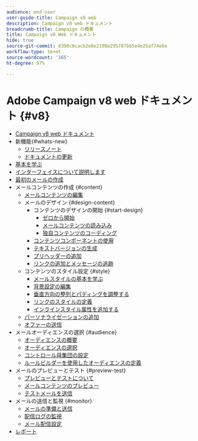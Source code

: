 ```yaml
---
audience: end-user
user-guide-title: Campaign v8 web
description: Campaign v8 web ドキュメント
breadcrumb-title: Campaign の概要
title: Campaign v8 Web ドキュメント
hide: true
source-git-commit: 8398c0cacb2e6e2198e295787bb5e4e25af74e6e
workflow-type: tm+mt
source-wordcount: '165'
ht-degree: 97%

---
```



# Adobe Campaign v8 web ドキュメント {#v8}

+ [Campaign v8 web ドキュメント](campaign-web-home.md)
+ 新機能{#whats-new}
   + [リリースノート](rn/release-notes.md)
   + [ドキュメントの更新](rn/documentation-updates.md)
+ [基本を学ぶ](get-started/get-started.md)
+ [インターフェイスについて説明します](get-started/user-interface.md)
+ [最初のメールの作成](email/create-email.md)
+ メールコンテンツの作成 {#content}
   + [メールコンテンツの編集](content/edit-content.md)
   + メールのデザイン {#design-content}
      + コンテンツのデザインの開始 {#start-design}
         + [ゼロから開始 ](content/create-email-content.md)
         + [メールコンテンツの読み込み](content/existing-content.md)
         + [独自コンテンツのコーディング](content/code-content.md)
      + [コンテンツコンポーネントの使用](content/content-components.md)
      + [テキストバージョンの生成](content/text-version-email.md)
      + [プリヘッダーの追加](content/preheader.md)
      + [リンクの追加とメッセージの追跡](content/message-tracking.md)
   + コンテンツのスタイル設定 {#style}
      + [メールスタイルの基本を学ぶ](content/get-started-email-style.md)
      + [背景設定の編集](content/backgrounds.md)
      + [垂直方向の整列とパディングを調整する](content/alignment-and-padding.md)
      + [リンクのスタイルの定義](content/styling-links.md)
      + [インラインスタイル属性を追加する](content/inline-styling.md)
   + [パーソナライゼーションの追加](personalization/personalize.md)
   + [オファーの送信](content/offers.md)
+ メールオーディエンスの選択 {#audience}
   + [オーディエンスの概要](audience/about-audiences.md)
   + [オーディエンスの選択](audience/add-audience.md)
   + [コントロール母集団の設定](audience/control-group.md)
   + [ルールビルダーを使用したオーディエンスの定義](audience/segment-builder.md)
+ メールのプレビューとテスト {#preview-test}
   + [プレビューとテストについて](preview-test/preview-test.md)
   + [メールコンテンツのプレビュー](preview-test/preview-content.md)
   + [テストメールを送信](preview-test/proofs.md)
+ メールの送信と監視 {#monitor}
   + [メールの準備と送信](monitor/prepare-send.md)
   + [配信ログの監視](monitor/delivery-logs.md)
   + [メール配信設定](advanced-settings/delivery-settings.md)
+ [レポート](reporting/reports.md)
